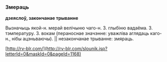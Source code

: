 ### Змераць
**дзеяслоў, закончанае трыванне**

Вызначыць якой-н. мерай велічыню чаго-н. З. глыбіню вадаёма. З. тэмпературу. З. вокам (пераноснае значэнне: уважліва аглядаць каго-н., нібы ацэньваючы). || незакончанае трыванне: змяраць.

<a rel="author">[http://rv-blr.com/](http://rv-blr.com/slounik.jsp?letterId=0&maskId=0&pageId=1168)</a>
